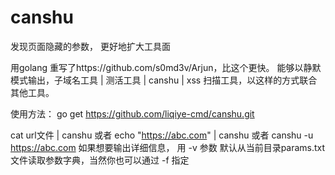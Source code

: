 # canshu
发现页面隐藏的参数， 更好地扩大工具面

用golang 重写了https://github.com/s0md3v/Arjun，比这个更快。
能够以静默模式输出，子域名工具 | 测活工具 |  canshu | xss 扫描工具，以这样的方式联合其他工具。

使用方法：
go get https://github.com/liqiye-cmd/canshu.git

cat url文件 | canshu 或者 echo "https://abc.com" | canshu 或者 canshu -u https://abc.com
如果想要输出详细信息， 用 -v 参数
默认从当前目录params.txt文件读取参数字典，当然你也可以通过 -f 指定

